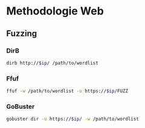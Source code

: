 # Methodologie Web

## Fuzzing

### DirB

```bash
dirb http://$ip/ /path/to/wordlist
```

### Ffuf

```bash
ffuf -w /path/to/wordlist -u https://$ip/FUZZ
```

### GoBuster

```bash
gobuster dir -u https://$ip/ -w /path/to/wordlist
```
